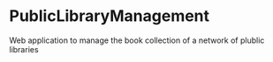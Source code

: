# PublicLibraryManagement
Web application to manage the book collection of a network of plublic libraries
